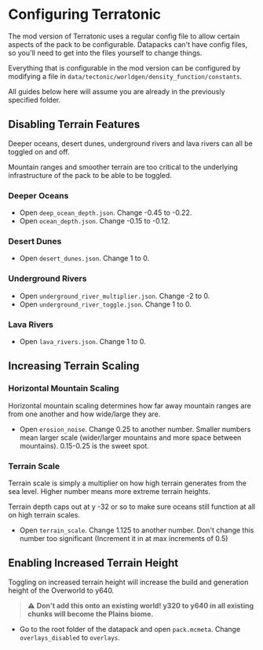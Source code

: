 # Configuring Terratonic

The mod version of Terratonic uses a regular config file to allow certain aspects of the pack to be configurable. Datapacks can't have config files, so you'll need to get into the files yourself to change things.

Everything that is configurable in the mod version can be configured by modifying a file in `data/tectonic/worldgen/density_function/constants`.

All guides below here will assume you are already in the previously specified folder.

## Disabling Terrain Features

Deeper oceans, desert dunes, underground rivers and lava rivers can all be toggled on and off. 

Mountain ranges and smoother terrain are too critical to the underlying infrastructure of the pack to be able to be toggled.

### Deeper Oceans

- Open `deep_ocean_depth.json`. Change -0.45 to -0.22.
- Open `ocean_depth.json`. Change -0.15 to -0.12.

### Desert Dunes

- Open `desert_dunes.json`. Change 1 to 0.

### Underground Rivers

- Open `underground_river_multiplier.json`. Change -2 to 0.
- Open `underground_river_toggle.json`. Change 1 to 0.

### Lava Rivers

- Open `lava_rivers.json`. Change 1 to 0.

## Increasing Terrain Scaling

### Horizontal Mountain Scaling

Horizontal mountain scaling determines how far away mountain ranges are from one another and how wide/large they are.

- Open `erosion_noise`. Change 0.25 to another number. Smaller numbers mean larger scale (wider/larger mountains and more space between mountains). 0.15-0.25 is the sweet spot.

### Terrain Scale

Terrain scale is simply a multiplier on how high terrain generates from the sea level. Higher number means more extreme terrain heights.

Terrain depth caps out at y -32 or so to make sure oceans still function at all on high terrain scales.

- Open `terrain_scale`. Change 1.125 to another number. Don't change this number too significant (Increment it in at max increments of 0.5)

## Enabling Increased Terrain Height

Toggling on increased terrain height will increase the build and generation height of the Overworld to y640.

> ⚠️ **Don't add this onto an existing world! y320 to y640 in all existing chunks will become the Plains biome.**

- Go to the root folder of the datapack and open `pack.mcmeta`. Change `overlays_disabled` to `overlays`.